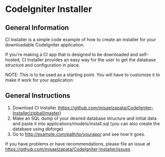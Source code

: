 CodeIgniter Installer
======================

General Information
--------------------

CI Installer is a simple code example of how to create an installer for your downloadable CodeIgniter application.

If you're making a CI app that is designed to be downloaded and self-hosted, CI Installer provides an easy way for the user to get the database structure and  configuration in place.

NOTE: This is to be used as a starting point. You will have to customize it to make it work for your application.

General Instructions
---------------------

1. Download CI Installer (https://github.com/misaelzapata/CodeIgniter-Installer/zipball/master)
2. Make an SQL dump of your desired database structure and initial data and paste it into applications/models/install.sql
(you can also create the database using dbforge)
3. Go to http://example.com/path/to/yourapp/ and see how it goes.

If you have problems or have recommendations, please file an issue at
https://github.com/misaelzapata/CodeIgniter-Installer/issues